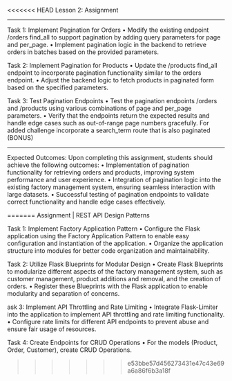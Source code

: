 <<<<<<< HEAD
Lesson 2: Assignment
________________________________________

Task 1: Implement Pagination for Orders
•	Modify the existing endpoint /orders find_all to support pagination by adding query parameters for page and per_page.
•	Implement pagination logic in the backend to retrieve orders in batches based on the provided parameters.

Task 2: Implement Pagination for Products
•	Update the /products find_all endpoint to incorporate pagination functionality similar to the orders endpoint.
•	Adjust the backend logic to fetch products in paginated form based on the specified parameters.

Task 3: Test Pagination Endpoints
•	Test the pagination endpoints /orders and /products using various combinations of page and per_page parameters.
•	Verify that the endpoints return the expected results and handle edge cases such as out-of-range page numbers gracefully.
For added challenge incorporate a search_term route that is also paginated (BONUS)
________________________________________
Expected Outcomes:
Upon completing this assignment, students should achieve the following outcomes:
•	Implementation of pagination functionality for retrieving orders and products, improving system performance and user experience.
•	Integration of pagination logic into the existing factory management system, ensuring seamless interaction with large datasets.
•	Successful testing of pagination endpoints to validate correct functionality and handle edge cases effectively.

=======
Assignment | REST API Design Patterns

Task 1: Implement Factory Application Pattern
•	Configure the Flask application using the Factory Application Pattern to enable easy configuration and instantiation of the application.
•	Organize the application structure into modules for better code organization and maintainability.

Task 2: Utilize Flask Blueprints for Modular Design
•	Create Flask Blueprints to modularize different aspects of the factory management system, such as customer management,  product additions and removal, and the creation of orders.
•	Register these Blueprints with the Flask application to enable modularity and separation of concerns.

ask 3: Implement API Throttling and Rate Limiting
•	Integrate Flask-Limiter into the application to implement API throttling and rate limiting functionality.
•	Configure rate limits for different API endpoints to prevent abuse and ensure fair usage of resources.

Task 4: Create Endpoints for CRUD Operations
•	For the models (Product, Order, Customer), create CRUD Operations.
>>>>>>> e53bbe57d456273431e47c43e69a6a86f6b3a18f
